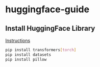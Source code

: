 # huggingface-guide

## Install HuggingFace Library

[Instructions](https://huggingface.co/docs/transformers/installation)

```bash
pip install transformers[torch]
pip install datasets
pip install pillow
```